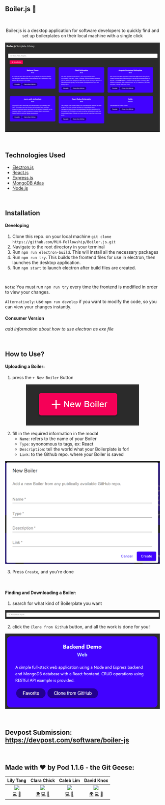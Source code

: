 ## Boiler.js :honey_pot:

<br/>

<p align="center">
     Boiler.js is a desktop application for software developers to quickly find and 
     set up boilerplates on their local machine with a single click
     <br/>
</p>

<p align="center">
     <img  src="./readme_imgs/main.PNG" alt="demo">
</p>

<br/>

## Technologies Used

- [Electron.js](https://www.electronjs.org/)
- [React.js](https://reactjs.org/)
- [Express.js](https://expressjs.com/)
- [MongoDB Atlas](https://www.mongodb.com/)
- [Node.js](https://nodejs.org/en/)

<br/>

## Installation

#### Developing

1. Clone this repo. on your local machine `git clone https://github.com/MLH-Fellowship/Boiler.js.git`
2. Navigate to the root directory in your terminal
3. Run `npm run electron-build`. This will install all the necessary packages
4. Run `npm run try`. This builds the frontend files for use in electron, then launches the desktop application.
5. Run `npm start` to launch electron after build files are created.

<br/>

`Note`: You must run `npm run try` every time the frontend is modified in order to view your changes.

`Alternatively`: use `npm run develop` if you want to modify the code, so you can view your changes instantly.

#### Consumer Version

*add information about how to use electron as exe file*

<br/>

## How to Use?

#### Uploading a Boiler:

1. press the `+ New Boiler` Button
<p align="center">
     <img  src="./readme_imgs/add_button.PNG" alt="demo">
</p>

2. fill in the required information in the modal
   - `Name`: refers to the name of your Boiler
   - `Type`: synonomous to tags, ex: React
   - `Description`: tell the world what your Boilerplate is for!
   - `Link`: to the Github repo. where your Boiler is saved

<p align="center">
     <img  src="./readme_imgs/modal.PNG" alt="demo">
</p>

3. Press `Create`, and you're done

<br/>

#### Finding and Downloading a Boiler:

1. search for what kind of Boilerplate you want

<p align="center">
     <img  src="./readme_imgs/search_bar.PNG" alt="demo">
</p>

2. click the `Clone from Github` button, and all the work is done for you!

<p align="center">
     <img  src="./readme_imgs/card.PNG" alt="demo">
</p>

<br/>

## Devpost Submission: https://devpost.com/software/boiler-js

<br/>

## Made with ❤️ by Pod 1.1.6 - the Git Geese:
|                          Lily Tang                           |                         Clara Chick                          |                          Caleb Lim                           |                          David Knox                          |
| :----------------------------------------------------------: | :----------------------------------------------------------: | :----------------------------------------------------------: | :----------------------------------------------------------: |
| [<img src="https://avatars3.githubusercontent.com/u/13373962?s=460&u=8dd3cea9e4fdc17b35089774267622e58a32e9d2&v=4" width="100px;"/>](https://github.com/lilymtang)<br />[💻](https://github.com/lilymtang) [🤝](https://www.linkedin.com/in/lilymtang/) | [<img src="https://media-exp1.licdn.com/dms/image/C4E03AQE8eYc0h_TPHg/profile-displayphoto-shrink_400_400/0/1601867978161?e=1614211200&v=beta&t=XI_DHB1EgHoKLIndAI7vaup-M25lmVnp1l2fn_M9E04" width="100px;"/>](https://clarachick.me/)<br />[🌍](https://clarachick.me/) [💻](https://github.com/KohinaTheCat) [🤝](https://www.linkedin.com/in/clarachick/) | [<img src="https://avatars2.githubusercontent.com/u/47403443?s=460&v=4" width="100px;"/>](https://github.com/ZzRanger)<br /> [💻](https://github.com/ZzRanger) [🤝](https://www.linkedin.com/in/caleb-lim-b243a61ba/) | [<img src="https://avatars1.githubusercontent.com/u/45473671?s=400&u=3f52530aa5a6d7225776a595e54a9f9dab7f12b8&v=4" width="100px;"/>](https://davidaknox.com/)<br />[🌍](https://davidaknox.com/) [💻](https://github.com/knoxd8256) [🤝](https://www.linkedin.com/in/david-knox-developer/) |

